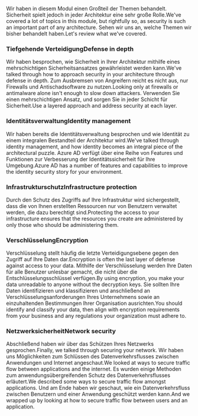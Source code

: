 <span data-ttu-id="ba4ed-101">Wir haben in diesem Modul einen Großteil der Themen behandelt. Sicherheit spielt jedoch in jeder Architektur eine sehr große Rolle.</span><span class="sxs-lookup"><span data-stu-id="ba4ed-101">We've covered a lot of topics in this module, but rightfully so, as security is such an important part of any architecture.</span></span> <span data-ttu-id="ba4ed-102">Sehen wir uns an, welche Themen wir bisher behandelt haben.</span><span class="sxs-lookup"><span data-stu-id="ba4ed-102">Let's review what we've covered.</span></span>

### <a name="defense-in-depth"></a><span data-ttu-id="ba4ed-103">Tiefgehende Verteidigung</span><span class="sxs-lookup"><span data-stu-id="ba4ed-103">Defense in depth</span></span>

<span data-ttu-id="ba4ed-104">Wir haben besprochen, wie Sicherheit in Ihrer Architektur mithilfe eines mehrschichtigen Sicherheitsansatzes gewährleistet werden kann.</span><span class="sxs-lookup"><span data-stu-id="ba4ed-104">We've talked through how to approach security in your architecture through defense in depth.</span></span> <span data-ttu-id="ba4ed-105">Zum Ausbremsen von Angreifern reicht es nicht aus, nur Firewalls und Antischadsoftware zu nutzen.</span><span class="sxs-lookup"><span data-stu-id="ba4ed-105">Looking only at firewalls or antimalware alone isn't enough to slow down attackers.</span></span> <span data-ttu-id="ba4ed-106">Verwenden Sie einen mehrschichtigen Ansatz, und sorgen Sie in jeder Schicht für Sicherheit.</span><span class="sxs-lookup"><span data-stu-id="ba4ed-106">Use a layered approach and address security at each layer.</span></span>

### <a name="identity-management"></a><span data-ttu-id="ba4ed-107">Identitätsverwaltung</span><span class="sxs-lookup"><span data-stu-id="ba4ed-107">Identity management</span></span>

<span data-ttu-id="ba4ed-108">Wir haben bereits die Identitätsverwaltung besprochen und wie Identität zu einem integralen Bestandteil der Architektur wird.</span><span class="sxs-lookup"><span data-stu-id="ba4ed-108">We've talked through identity management, and how identity becomes an integral piece of the architectural puzzle.</span></span> <span data-ttu-id="ba4ed-109">Azure AD verfügt über eine Reihe von Features und Funktionen zur Verbesserung der Identitätssicherheit für Ihre Umgebung.</span><span class="sxs-lookup"><span data-stu-id="ba4ed-109">Azure AD has a number of features and capabilities to improve the identity security story for your environment.</span></span>

### <a name="infrastructure-protection"></a><span data-ttu-id="ba4ed-110">Infrastrukturschutz</span><span class="sxs-lookup"><span data-stu-id="ba4ed-110">Infrastructure protection</span></span>

<span data-ttu-id="ba4ed-111">Durch den Schutz des Zugriffs auf Ihre Infrastruktur wird sichergestellt, dass die von Ihnen erstellten Ressourcen nur von Benutzern verwaltet werden, die dazu berechtigt sind.</span><span class="sxs-lookup"><span data-stu-id="ba4ed-111">Protecting the access to your infrastructure ensures that the resources you create are administered by only those who should be administering them.</span></span>

### <a name="encryption"></a><span data-ttu-id="ba4ed-112">Verschlüsselung</span><span class="sxs-lookup"><span data-stu-id="ba4ed-112">Encryption</span></span>

<span data-ttu-id="ba4ed-113">Verschlüsselung stellt häufig die letzte Verteidigungsebene gegen den Zugriff auf Ihre Daten dar.</span><span class="sxs-lookup"><span data-stu-id="ba4ed-113">Encryption is often the last layer of defense against access to your data.</span></span> <span data-ttu-id="ba4ed-114">Mithilfe der Verschlüsselung werden Ihre Daten für alle Benutzer unlesbar gemacht, die nicht über die Entschlüsselungsschlüssel verfügen.</span><span class="sxs-lookup"><span data-stu-id="ba4ed-114">By using encryption, you make your data unreadable to anyone without the decryption keys.</span></span> <span data-ttu-id="ba4ed-115">Sie sollten Ihre Daten identifizieren und klassifizieren und anschließend an Verschlüsselungsanforderungen Ihres Unternehmens sowie an einzuhaltenden Bestimmungen Ihrer Organisation ausrichten.</span><span class="sxs-lookup"><span data-stu-id="ba4ed-115">You should identify and classify your data, then align with encryption requirements from your business and any regulations your organization must adhere to.</span></span>

### <a name="network-security"></a><span data-ttu-id="ba4ed-116">Netzwerksicherheit</span><span class="sxs-lookup"><span data-stu-id="ba4ed-116">Network security</span></span>

<span data-ttu-id="ba4ed-117">Abschließend haben wir über das Schützen Ihres Netzwerks gesprochen.</span><span class="sxs-lookup"><span data-stu-id="ba4ed-117">Finally, we talked through securing your network.</span></span> <span data-ttu-id="ba4ed-118">Wir haben uns Möglichkeiten zum Schlüssen des Datenverkehrsflusses zwischen Anwendungen und Internet angeschaut.</span><span class="sxs-lookup"><span data-stu-id="ba4ed-118">We looked at ways to secure traffic flow between applications and the internet.</span></span> <span data-ttu-id="ba4ed-119">Es wurden einige Methoden zum anwendungsübergreifenden Schutz des Datenverkehrsflusses erläutert.</span><span class="sxs-lookup"><span data-stu-id="ba4ed-119">We described some ways to secure traffic flow amongst applications.</span></span> <span data-ttu-id="ba4ed-120">Und am Ende haben wir geschaut, wie ein Datenverkehrsfluss zwischen Benutzern und einer Anwendung geschützt werden kann.</span><span class="sxs-lookup"><span data-stu-id="ba4ed-120">And we wrapped up by looking at how to secure traffic flow between users and an application.</span></span>
